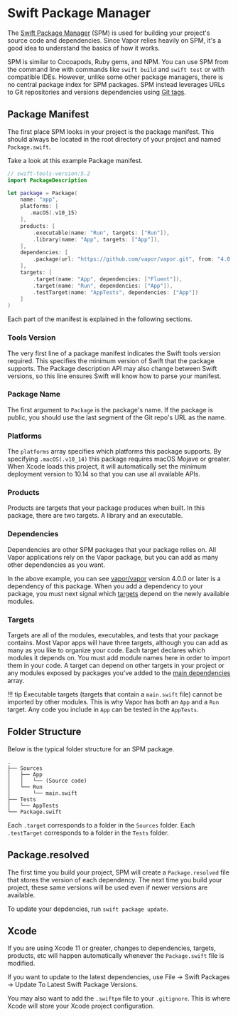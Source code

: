 # Swift Package Manager

The [Swift Package Manager](https://swift.org/package-manager/) (SPM) is used for building your project's source code and dependencies. Since Vapor relies heavily on SPM, it's a good idea to understand the basics of how it works.

SPM is similar to Cocoapods, Ruby gems, and NPM. You can use SPM from the command line with commands like `swift build` and `swift test` or with compatible IDEs. However, unlike some other package managers, there is no central package index for SPM packages. SPM instead leverages URLs to Git repositories and versions dependencies using [Git tags](https://git-scm.com/book/en/v2/Git-Basics-Tagging). 

## Package Manifest

The first place SPM looks in your project is the package manifest. This should always be located in the root directory of your project and named `Package.swift`.

Take a look at this example Package manifest.

```swift
// swift-tools-version:5.2
import PackageDescription

let package = Package(
    name: "app",
    platforms: [
       .macOS(.v10_15)
    ],
    products: [
        .executable(name: "Run", targets: ["Run"]),
        .library(name: "App", targets: ["App"]),
    ],
    dependencies: [
        .package(url: "https://github.com/vapor/vapor.git", from: "4.0.0"),
    ],
    targets: [
        .target(name: "App", dependencies: ["Fluent"]),
        .target(name: "Run", dependencies: ["App"]),
        .testTarget(name: "AppTests", dependencies: ["App"])
    ]
)

```

Each part of the manifest is explained in the following sections.

### Tools Version

The very first line of a package manifest indicates the Swift tools version required. This specifies the minimum version of Swift that the package supports. The Package description API may also change between Swift versions, so this line ensures Swift will know how to parse your manifest. 

### Package Name

The first argument to `Package` is the package's name. If the package is public, you should use the last segment of the Git repo's URL as the name.

### Platforms

The `platforms` array specifies which platforms this package supports. By specifying `.macOS(.v10_14)` this package requires macOS Mojave or greater. When Xcode loads this project, it will automatically set the minimum deployment version to 10.14 so that you can use all available APIs.

### Products

Products are targets that your package produces when built. In this package, there are two targets. A library and an executable. 

### Dependencies

Dependencies are other SPM packages that your package relies on. All Vapor applications rely on the Vapor package, but you can add as many other dependencies as you want.

In the above example, you can see [vapor/vapor](https://github.com/vapor/vapor) version 4.0.0 or later is a dependency of this package. When you add a dependency to your package, you must next signal which [targets](#targets) depend on
the newly available modules.

### Targets

Targets are all of the modules, executables, and tests that your package contains. Most Vapor apps will have three targets, although you can add as many as you like to organize your code. Each target declares which modules it depends on. You must add module names here in order to import them in your code. A target can depend on other targets in your project or any modules exposed by packages you've added to
the [main dependencies](#dependencies) array.

!!! tip
    Executable targets (targets that contain a `main.swift` file) cannot be imported by other modules.
    This is why Vapor has both an `App` and a `Run` target.
    Any code you include in `App` can be tested in the `AppTests`.

## Folder Structure

Below is the typical folder structure for an SPM package.

```
.
├── Sources
│   ├── App
│   │   └── (Source code)
│   └── Run
│       └── main.swift
├── Tests
│   └── AppTests
└── Package.swift
```

Each `.target` corresponds to a folder in the `Sources` folder. 
Each `.testTarget` corresponds to a folder in the `Tests` folder.

## Package.resolved

The first time you build your project, SPM will create a `Package.resolved` file that stores the version of each dependency. The next time you build your project, these same versions will be used even if newer versions are available. 

To update your depdencies, run `swift package update`. 

## Xcode

If you are using Xcode 11 or greater, changes to dependencies, targets, products, etc will happen automatically whenever the `Package.swift` file is modified. 

If you want to update to the latest dependencies, use File &rarr; Swift Packages &rarr; Update To Latest Swift Package Versions.

You may also want to add the `.swiftpm` file to your `.gitignore`. This is where Xcode will store your Xcode project configuration.
